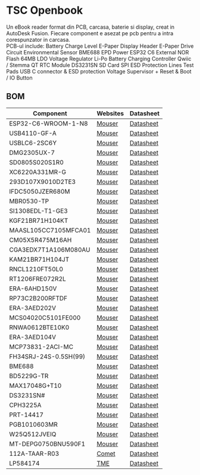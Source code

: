 # TSC Openbook
 Un eBook reader format din PCB, carcasa, baterie si display, creat in AutoDesk Fusion. Fiecare component e asezat pe pcb pentru a intra corespunzator in carcasa.  
PCB-ul include:
Battery Charge Level
E-Paper Display Header
E-Paper Drive Circuit
Environmental Sensor BME688
EPD Power
ESP32 C6
External NOR Flash 64MB
LDO Voltage Regulator
Li-Po Battery Charging Controller
Qwiic / Stemma QT
RTC Module DS3231SN
SD Card
SPI ESD Protection Lines
Test Pads
USB C connector & ESD protection
Voltage Supervisor + Reset & Boot / IO Button

## BOM
| Component                     | Websites                                                                                                   | Datasheet                                                                                                    |
|-------------------------------|------------------------------------------------------------------------------------------------------------|------------------------------------------------------------------------------------------------------------|
| ESP32-C6-WROOM-1-N8           | [Mouser](https://eu.mouser.com/ProductDetail/Espressif-Systems/ESP32-C6-WROOM-1U-N8?qs=1Kr7Jg1SGW%2FzPU4G%252ByMwkA%3D%3D) | [Datasheet](https://eu.mouser.com/datasheet/2/891/Espressif_Systems_7_11_2023_esp32_c6_wroom_1_wroom-3236277.pdf) |
| USB4110-GF-A                  | [Mouser](https://eu.mouser.com/ProductDetail/Same-Sky/UJC-H-G-SMT-2-P6-TR?qs=IKkN%2F947nfApFV8T6rOqww%3D%3D) | [Datasheet](https://eu.mouser.com/datasheet/2/1628/ujc_h_g_smt_2_p6_tr-3511211.pdf)                          |
| USBLC6-2SC6Y                  | [Mouser](https://eu.mouser.com/ProductDetail/STMicroelectronics/USBLC6-2SC6Y?qs=gNDSiZmRJS%2FOgDexvXkdow%3D%3D) | [Datasheet](https://eu.mouser.com/datasheet/2/389/usblc6_2sc6y-1852505.pdf)                                   |
| DMG2305UX-7                   | [Mouser](https://eu.mouser.com/ProductDetail/Diodes-Incorporated/DMG2305UX-7?qs=L1DZKBg7t5F%2FNBHrjfxC%252Bg%3D%3D) | [Datasheet](https://www.diodes.com/assets/Datasheets/DMG2305UX.pdf)                                           |
| SD0805S020S1R0                | [Mouser](https://eu.mouser.com/ProductDetail/KYOCERA-AVX/SD0805S020S1R0?qs=jCA%252BPfw4LHbpkAoSnwrdjw%3D%3D) | [Datasheet](https://eu.mouser.com/datasheet/2/40/schottky-3165252.pdf)                                       |
| XC6220A331MR-G                | [Mouser](https://eu.mouser.com/ProductDetail/Torex-Semiconductor/XC6220A331MR-G?qs=AsjdqWjXhJ8ZSWznL1J0gg%3D%3D) | [Datasheet](https://eu.mouser.com/datasheet/2/760/xc6220-3371556.pdf)                                         |
| 293D107X9010D2TE3             | [Mouser](https://eu.mouser.com/ProductDetail/Vishay-Sprague/293D107X9010D2TE3?qs=8dfOI6wKXonVqFgS8%252BQ%2FMA%3D%3D) | [Datasheet](https://www.vishay.com/docs/40002/293d.pdf)                                                       |
| IFDC5050JZER680M              | [Mouser](https://eu.mouser.com/ProductDetail/Vishay-Dale/IFDC5050JZER680M?qs=iLKYxzqNS745SePZd8tBoA%3D%3D) | [Datasheet](https://www.vishay.com/docs/34635/ifdc5050jz.pdf)                                                |
| MBR0530-TP                    | [Mouser](https://eu.mouser.com/ProductDetail/Micro-Commercial-Components-MCC/MBR0530-TP?qs=KFo7JewZbUECRHkxGanrdg%3D%3D) | [Datasheet](https://eu.mouser.com/datasheet/2/258/MBR0520_MBR0580_SOD123_-2492194.pdf)                      |
| SI1308EDL-T1-GE3              | [Mouser](https://eu.mouser.com/ProductDetail/Vishay-Semiconductors/SI1308EDL-T1-GE3?qs=bX1%252BNvsK%2FBramh9tgpOaEw%3D%3D) | [Datasheet](https://www.vishay.com/docs/63399/si1308edl.pdf)                                                |
| KGF21BR71H104KT               | [Mouser](https://eu.mouser.com/ProductDetail/KYOCERA-AVX/KGF21BR71H104KT?qs=Jm2GQyTW%2FbjYyKCvVWAEOw%3D%3D) | [Datasheet](https://eu.mouser.com/datasheet/2/40/KGF-3223650.pdf)                                            |
| MAASL105CC7105MFCA01          | [Mouser](https://eu.mouser.com/ProductDetail/TAIYO-YUDEN/MAASL105CC7105MFCA01?qs=HFfMDpzxxd1Fn%2FInbJA7vw%3D%3D) | [Datasheet](https://eu.mouser.com/datasheet/2/396/TAIYO_YUDEN_04_27_2024_c_mlcc_A_e1-3451516.pdf)           |
| CM05X5R475M16AH               | [Mouser](https://eu.mouser.com/ProductDetail/KYOCERA-AVX/CM05X5R475M16AH?qs=doiCPypUmgFT1xquZKhWtQ%3D%3D) | [Datasheet](https://eu.mouser.com/datasheet/2/40/Kyocera_AVX_Components_CM025_CM05_CM105_CM21_E217K-2932876.pdf) |
| CGA3EDX7T1A106M080AU          | [Mouser](https://eu.mouser.com/ProductDetail/TDK/CGA3EDX7T1A106M080AU?qs=ZcfC38r4PovL%2FBNBUzzBFw%3D%3D) | [Datasheet](https://product.tdk.com/system/files/dam/doc/product/capacitor/ceramic/mlcc/catalog/mlcc_automotive_general_en.pdf) |
| KAM21BR71H104JT               | [Mouser](https://eu.mouser.com/ProductDetail/KYOCERA-AVX/KAM21BR71H104JT?qs=Jm2GQyTW%2Fbic6Zk4McEt6w%3D%3D) | [Datasheet](https://eu.mouser.com/datasheet/2/40/AutoMLCCKAM-3216307.pdf)                                    |
| RNCL1210FT50L0                | [Mouser](https://eu.mouser.com/ProductDetail/SEI-Stackpole/RNCL1210FT50L0?qs=17ckDYBRdelVLOJ%252BDFjlUw%3D%3D) | [Datasheet](https://eu.mouser.com/datasheet/2/385/sei_rncl-3223524.pdf)                                      |
| RT1206FRE072R2L               | [Mouser](https://eu.mouser.com/ProductDetail/YAGEO/RT1206FRE072R2L?qs=XhSZopxZ3H6S0nYZD83pAA%3D%3D) | [Datasheet](https://eu.mouser.com/datasheet/2/447/PYu_RT_1_to_0_01_RoHS_L_15-3461507.pdf)                    |
| ERA-6AHD150V                  | [Mouser](https://eu.mouser.com/ProductDetail/Panasonic/ERA-6AHD150V?qs=MNPzkKEzRtQip8ZeekU%252BRw%3D%3D) | [Datasheet](https://industrial.panasonic.com/cdbs/www-data/pdf/RDM0000/AOA0000C307.pdf)                     |
| RP73C2B200RFTDF               | [Mouser](https://eu.mouser.com/ProductDetail/TE-Connectivity-Holsworthy/RP73C2B200RFTDF?qs=n4i9pByFsMR0dWGpf721CA%3D%3D) | [Datasheet](https://eu.mouser.com/datasheet/2/418/10/ENG_DS_1773272_M1-1588495.pdf)                          |
| ERA-3AED202V                  | [Mouser](https://eu.mouser.com/ProductDetail/Panasonic/ERA-3AED202V?qs=yocZuyCaXdM2cBmjcGkIyA%3D%3D) | [Datasheet](https://industrial.panasonic.com/cdbs/www-data/pdf/RDM0000/AOA0000C307.pdf)                     |
| MCS04020C5101FE000            | [Mouser](https://eu.mouser.com/ProductDetail/Vishay-Beyschlag/MCS04020C5101FE000?qs=wTZ%2FFzl837YsKPLPRIXUbg%3D%3D) | [Datasheet](https://www.vishay.com/docs/28705/mcx0x0xpro.pdf)                                               |
| RNWA0612BTE10K0               | [Mouser](https://eu.mouser.com/ProductDetail/SEI-Stackpole/RNWA0612BTE10K0?qs=IKkN%2F947nfD62pDKWE9ZTQ%3D%3D) | [Datasheet](https://eu.mouser.com/datasheet/2/385/SEI_RNWA-3473840.pdf)                                      |
| ERA-3AED104V                  | [Mouser](https://eu.mouser.com/ProductDetail/Panasonic/ERA-3AED104V?qs=MNPzkKEzRtQIWcmUWL4kjg%3D%3D) | [Datasheet](https://industrial.panasonic.com/cdbs/www-data/pdf/RDM0000/AOA0000C307.pdf)                     |
| MCP73831-2ACI-MC              | [Mouser](https://eu.mouser.com/ProductDetail/Microchip-Technology/MCP73831-2ACI-MC?qs=hH%252BOa0VZEiBneYTVdpuVdg%3D%3D) | [Datasheet](https://eu.mouser.com/datasheet/2/268/MCP73831_Family_Data_Sheet_DS20001984H-3441711.pdf)       |
| FH34SRJ-24S-0.5SH(99)         | [Mouser](https://eu.mouser.com/ProductDetail/Hirose-Connector/FH34SRJ-24S-0.5SH99?qs=vcbW%252B4%252BSTIpKBl5ap9J8Fw%3D%3D) | [Datasheet](https://eu.mouser.com/datasheet/2/185/FH34SRJ_24S_0_5SH_99__CL0580_1255_6_99_2DDrawing_0-1615044.pdf) |
| BME688                        | [Mouser](https://eu.mouser.com/ProductDetail/Bosch-Sensortec/BME688?qs=IS%252B4QmGtzzqQoVDscqwx3A%3D%3D) | [Datasheet](https://eu.mouser.com/datasheet/2/783/bst_bme688_fl000-2307034.pdf)                              |
| BD5229G-TR                    | [Mouser](https://eu.mouser.com/ProductDetail/ROHM-Semiconductor/BD5229G-TR?qs=4kLU8WoGk0vvnhrrYwdszw%3D%3D) | [Datasheet](https://fscdn.rohm.com/en/products/databook/datasheet/ic/power/voltage_detector/bd52xxg-e.pdf)  |
| MAX17048G+T10                 | [Mouser](https://eu.mouser.com/ProductDetail/Analog-Devices-Maxim-Integrated/MAX17048G%2bT10?qs=D7PJwyCwLAoGnnn8jEPRBQ%3D%3D) | [Datasheet](https://eu.mouser.com/datasheet/2/609/MAX17048_MAX17049-3469099.pdf)                             |
| DS3231SN#                     | [Mouser](https://eu.mouser.com/ProductDetail/Analog-Devices-Maxim-Integrated/DS3231SN?qs=1eQvB6Dk1vhUlr8%2FOrV0Fw%3D%3D) | [Datasheet](https://eu.mouser.com/datasheet/2/609/DS3231-3421123.pdf)                                        |
| CPH3225A                      | [Mouser](https://eu.mouser.com/ProductDetail/Seiko-Semiconductors/CPH3225A?qs=3etwrb1wR%252BhUOph6lAO7eg%3D%3D) | [Datasheet](https://eu.mouser.com/datasheet/2/360/Seiko_Instruments_MicroBattery_E_20230330_2024Jan_-3561061.pdf) |
| PRT-14417                     | [Mouser](https://eu.mouser.com/ProductDetail/Adafruit/4208?qs=PzGy0jfpSMtbScLbr0L5dw%3D%3D) | [Datasheet](https://learn.adafruit.com/introducing-adafruit-stemma-qt/technical-specs)                      |
| PGB1010603MR                  | [Mouser](https://eu.mouser.com/ProductDetail/Littelfuse/PGB1010603MR?qs=gu7KAQ731URLg4GSnNNN7Q%3D%3D) | [Datasheet](https://www.littelfuse.com/assetdocs/pulseguard-esd-suppressors-pgb1-datasheet?assetguid=8a337998-d54d-466b-be4e-dc5bcd1f9321) |
| W25Q512JVEIQ                  | [Mouser](https://eu.mouser.com/ProductDetail/Winbond/W25Q512JVEIQ?qs=l7cgNqFNU1jw6svr3at6tA%3D%3D) | [Datasheet](https://eu.mouser.com/datasheet/2/949/Winbond_W25Q512JV_Datasheet-3240039.pdf)                   |
| MT-DEPG0750BNU590F1           | [Mouser](https://eu.mouser.com/ProductDetail/Microtips-Technology/MT-DEPG0750BNU590F1?qs=DPoM0jnrROVRMMTX0WzK%252Bw%3D%3D) | [Datasheet](https://eu.mouser.com/datasheet/2/271/MT_DEPG0750BNU590F1_V2_7-1894282.pdf)                     |
| 112A-TAAR-R03                 | [Comet](https://store.comet.srl.ro/Catalogue/Product/43497/)                                               | [Datasheet](https://store.comet.bg/download-file.php?id=27596)                                                |
| LP584174                      | [TME](https://www.tme.eu/en/details/accu-lp584174_cl/rechargeable-batteries/cellevia-batteries/l584174/) | [Datasheet](https://www.tme.eu/Document/e0683d8c34e6d878124489f71bffb6ee/cel0014.pdf)                        |
